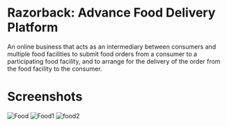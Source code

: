 # Razorback: Advance Food Delivery Platform
An online business that acts as an intermediary between consumers and multiple food facilities to submit food orders from a consumer to a participating food facility, and to arrange for the delivery of the order from the food facility to the consumer.

# Screenshots
![Food](https://user-images.githubusercontent.com/72482679/224481876-54ded4df-4d29-4545-8c35-5f9830edc2e6.png)
![Food1](https://user-images.githubusercontent.com/72482679/224481880-75931f44-9a74-4884-8947-8698711f1f5b.png)
![food2](https://user-images.githubusercontent.com/72482679/224481882-f1554f17-5fac-4bef-96e5-536420947df6.png)
